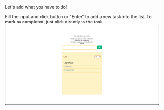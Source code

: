 Let's add what you have to do!

Fill the input and click button or "Enter" to add a new task into the list.
To mark as completed, just click directly to the task
![Image](./public/Capture.PNG)
